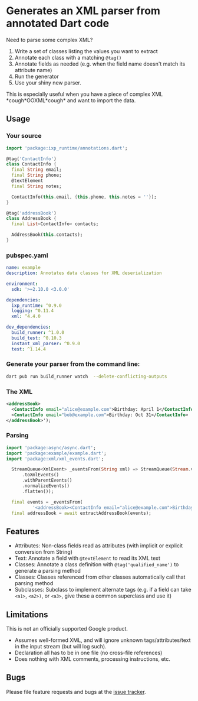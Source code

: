 # Generates an XML parser from annotated Dart code

Need to parse some complex XML?

1. Write a set of classes listing the values you want to extract
2. Annotate each class with a matching ```@tag()```
3. Annotate fields as needed (e.g. when the field name doesn't match its attribute name)
4. Run the generator
5. Use your shiny new parser.

This is especially useful when you have a piece of complex XML \*cough\*OOXML\*cough\* and want to import the data.

## Usage

### Your source

```dart
import 'package:ixp_runtime/annotations.dart';

@tag('ContactInfo')
class ContactInfo {
  final String email;
  final String phone;
  @textElement
  final String notes;

  ContactInfo(this.email, {this.phone, this.notes = ''});
}

@tag('addressBook')
class AddressBook {
  final List<ContactInfo> contacts;

  AddressBook(this.contacts);
}
```

### pubspec.yaml

```yaml
name: example
description: Annotates data classes for XML deserialization

environment:
  sdk: '>=2.10.0 <3.0.0'

dependencies:
  ixp_runtime: ^0.9.0
  logging: ^0.11.4
  xml: ^4.4.0

dev_dependencies:
  build_runner: ^1.0.0
  build_test: ^0.10.3
  instant_xml_parser: ^0.9.0
  test: ^1.14.4
```

### Generate your parser from the command line:

```sh
dart pub run build_runner watch  --delete-conflicting-outputs
```


### The XML

```xml
<addressBook>
  <ContactInfo email="alice@example.com">Birthday: April 1</ContactInfo>
  <ContactInfo email="bob@example.com">Birthday: Oct 31</ContactInfo>
</addressBook>');
```

### Parsing

```dart
import 'package:async/async.dart';
import 'package:example/example.dart';
import 'package:xml/xml_events.dart';

  StreamQueue<XmlEvent> _eventsFrom(String xml) => StreamQueue(Stream.value(xml)
      .toXmlEvents()
      .withParentEvents()
      .normalizeEvents()
      .flatten());

  final events = _eventsFrom(
          '<addressBook><ContactInfo email="alice@example.com">Birthday: April 1</ContactInfo><ContactInfo email="bob@example.com">Birthday: Oct 31</ContactInfo></addressBook>');
  final addressBook = await extractAddressBook(events);
```

## Features

* Attributes: Non-class fields read as attributes (with implicit or explicit conversion from String)
* Text: Annotate a field with ```@textElement``` to read its XML text
* Classes: Annotate a class definition with ```@tag('qualified_name')``` to generate a parsing method
* Classes: Classes referenced from other classes automatically call that parsing method
* Subclasses: Subclass to implement alternate tags (e.g. if a field can take ```<a1>```, ```<a2>)```, or ```<a3>```, give these a common superclass and use it)

## Limitations

This is not an officially supported Google product.

* Assumes well-formed XML, and will ignore unknown tags/attributes/text in the input 
  stream (but will log such).
* Declaration all has to be in one file (no cross-file references)
* Does nothing with XML comments, processing instructions, etc.

## Bugs

Please file feature requests and bugs at the [issue tracker][tracker].

[tracker]: https://github.com/sarahec/instant_xml_parser/issues

